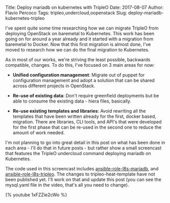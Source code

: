 Title: Deploy mariadb on kubernetes with TripleO
Date: 2017-08-07
Author: Flavio Percoco
Tags: tripleo,undercloud,oopenstack
Slug: deploy-mariadb-kubernetes-tripleo

I've spent quite some time researching how we can migrate TripleO from deploying
OpenStack on baremetal to Kubernetes. This work has been going on for around a
year already and it started with a migration from baremetal to Docker. Now that
this first migration is almost done, I've moved to research how we can do the
final migration to Kubernetes.

As in most of our works, we're striving the least possible, backwards
compatible, changes. To do this, I've focused on 3 main areas for now:

* **Unified configuration management**: Migrate out of puppet for configuration
  management and adopt a solution that can be shared across different projects
  in OpenStack.

* **Re-use of existing data**: Don't require greenfield deployments but be able
  to consume the existing data - hiera files, basically.

* **Re-use existing templates and libraries**: Avoid rewriting all the templates
  that have been written already for the first, docker based, migration. There
  are libraries, CLI tools, and API's that were developed for the first phase
  that can be re-used in the second one to reduce the amount of work needed.

I'm not planning to go into great detail in this post on what has been done in
each area - I'll do that in future posts - but rather show a small screencast
that features the TripleO undercloud command deploying mariadb on Kubernetes.

The code used in this screencast includes [ansible-role-l8s-mariadb](https://github.com/tripleo-apb/ansible-role-k8s-mariadb), and [ansible-role-l8s-tripleo](https://github.com/tripleo-apb/ansible-role-k8s-tripleo). The changes to tripleo-heat-template have not been published yet. I'll work on that and update this post (you can see the mysql.yaml file in the video, that's all you need to change).

{% youtube 1xFZZie2cWo %}
